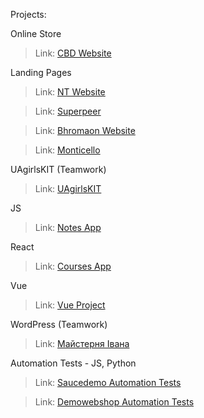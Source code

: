 

Projects:

Online Store

> Link: [CBD Website](https://alla2021.github.io/CBD-website/)

Landing Pages

> Link: [NT Website](https://alla2021.github.io/NT-website/)

> Link: [Superpeer](https://alla2021.github.io/Superpeer/)

> Link: [Bhromaon Website](https://alla2021.github.io/Bhromaon-website/)

> Link: [Monticello](https://alla2021.github.io/monticello/)

 UAgirlsKIT (Teamwork)

> Link: [UAgirlsKIT](https://uagirlskit.github.io/landing_page/)

JS

> Link: [Notes App](https://alla2021.github.io/notes-app/)

React

> Link: [Courses App](https://alla2021.github.io/Courses_App/)

Vue

> Link: [Vue Project](https://incomparable-sorbet-4d5b1c.netlify.app)

WordPress (Teamwork)

> Link: [Майстерня Івана](https://www.maysternia-ivana.lviv.ua/)

Automation Tests - JS, Python

> Link: [Saucedemo Automation Tests](https://github.com/alla2021/saucedemo-automation-tests)

> Link: [Demowebshop Automation Tests](https://github.com/alla2021/demowebshop-automation-tests)



